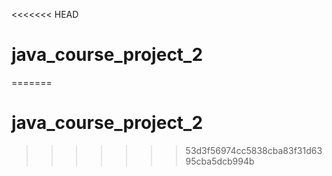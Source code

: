 <<<<<<< HEAD
# java_course_project_2
=======
# java_course_project_2
>>>>>>> 53d3f56974cc5838cba83f31d6395cba5dcb994b

